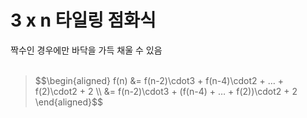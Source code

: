 # 3 x n 타일링 점화식  
짝수인 경우에만 바닥을 가득 채울 수 있음  
<br>
<blockquote><p> $$\begin{aligned}  
  f(n) &= f(n-2)\cdot3 + f(n-4)\cdot2 + … + f(2)\cdot2 + 2  \\
  &= f(n-2)\cdot3 + (f(n-4) + … + f(2))\cdot2 + 2  
\end{aligned}$$</p></blockquote>  
